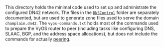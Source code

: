 This directory holds the minimal code used to set up and administrate the configured DN42 network. The files in the [`DNSControl`](https://github.com/dannytech/cc-ccc/tree/main/Code/DNSControl) folder are separately documented, but are used to generate zone files used to serve the domain `champlain.dn42`. The `vyos-commands.txt` holds most of the commands used to prepare the VyOS router to peer (including tasks like configuring DNS, SLAAC, BGP, and the address space allocations), but does not include the commands for actually [peering](https://github.com/dannytech/cc-ccc/wiki/Peering).
